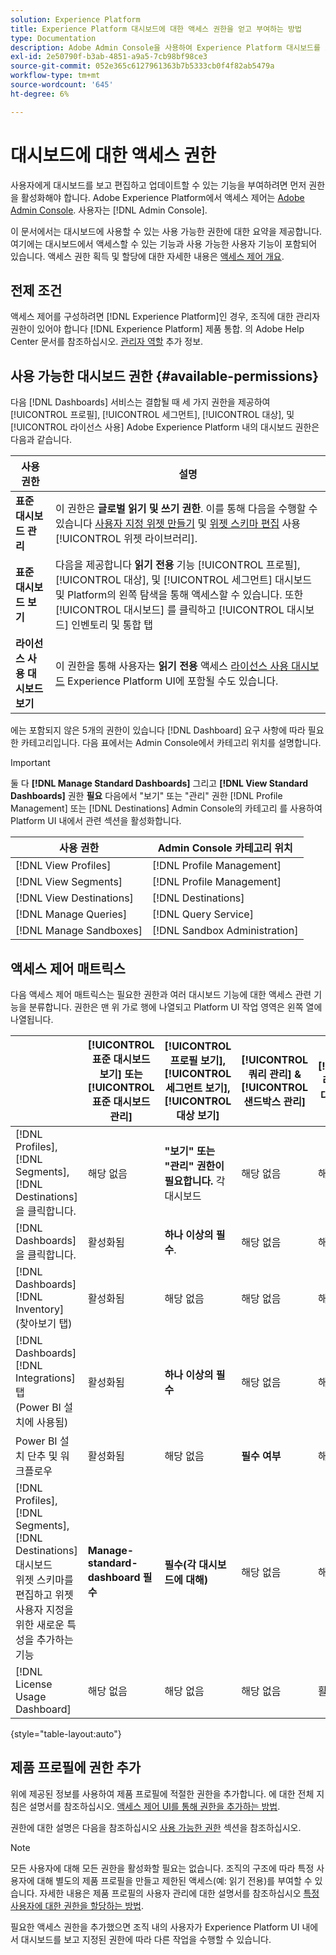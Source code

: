 ```yaml
---
solution: Experience Platform
title: Experience Platform 대시보드에 대한 액세스 권한을 얻고 부여하는 방법
type: Documentation
description: Adobe Admin Console을 사용하여 Experience Platform 대시보드를 보고 편집하고 업데이트할 수 있는 권한을 사용자에게 부여합니다.
exl-id: 2e50790f-b3ab-4851-a9a5-7cb98bf98ce3
source-git-commit: 052e365c6127961363b7b5333cb0f4f82ab5479a
workflow-type: tm+mt
source-wordcount: '645'
ht-degree: 6%

---
```


# 대시보드에 대한 액세스 권한

사용자에게 대시보드를 보고 편집하고 업데이트할 수 있는 기능을 부여하려면 먼저 권한을 활성화해야 합니다. Adobe Experience Platform에서 액세스 제어는 [Adobe Admin Console](https://adminconsole.adobe.com/). 사용자는 [!DNL Admin Console].

이 문서에서는 대시보드에 사용할 수 있는 사용 가능한 권한에 대한 요약을 제공합니다. 여기에는 대시보드에서 액세스할 수 있는 기능과 사용 가능한 사용자 기능이 포함되어 있습니다. 액세스 권한 획득 및 할당에 대한 자세한 내용은 [액세스 제어 개요](../access-control/home.md).

## 전제 조건

액세스 제어를 구성하려면 [!DNL Experience Platform]인 경우, 조직에 대한 관리자 권한이 있어야 합니다 [!DNL Experience Platform] 제품 통합. 의 Adobe Help Center 문서를 참조하십시오. [관리자 역할](https://helpx.adobe.com/enterprise/using/admin-roles.html) 추가 정보.

## 사용 가능한 대시보드 권한 {#available-permissions}

다음 [!DNL Dashboards] 서비스는 결합될 때 세 가지 권한을 제공하여 [!UICONTROL 프로필], [!UICONTROL 세그먼트], [!UICONTROL 대상], 및 [!UICONTROL 라이선스 사용] Adobe Experience Platform 내의 대시보드 권한은 다음과 같습니다.

| 사용 권한 | 설명 |
|---|---|
| **표준 대시보드 관리** | 이 권한은 **글로벌 읽기 및 쓰기 권한**. 이를 통해 다음을 수행할 수 있습니다 [사용자 지정 위젯 만들기](./customize/custom-widgets.md) 및 [위젯 스키마 편집](./customize/edit-schema.md) 사용 [!UICONTROL 위젯 라이브러리]. |
| **표준 대시보드 보기** | 다음을 제공합니다 **읽기 전용** 기능 [!UICONTROL 프로필], [!UICONTROL 대상], 및 [!UICONTROL 세그먼트] 대시보드 및 Platform의 왼쪽 탐색을 통해 액세스할 수 있습니다. 또한 [!UICONTROL 대시보드] 를 클릭하고 [!UICONTROL 대시보드] 인벤토리 및 통합 탭 |
| **라이선스 사용 대시보드 보기** | 이 권한을 통해 사용자는 **읽기 전용** 액세스 [라이선스 사용 대시보드](./guides/license-usage.md) Experience Platform UI에 포함될 수도 있습니다. |

에는 포함되지 않은 5개의 권한이 있습니다 [!DNL Dashboard] 요구 사항에 따라 필요한 카테고리입니다. 다음 표에서는 Admin Console에서 카테고리 위치를 설명합니다.

>[!IMPORTANT]
>
>둘 다 **[!DNL Manage Standard Dashboards]** 그리고 **[!DNL View Standard Dashboards]** 권한 **필요** 다음에서 &quot;보기&quot; 또는 &quot;관리&quot; 권한 [!DNL Profile Management] 또는 [!DNL Destinations] Admin Console의 카테고리 를 사용하여 Platform UI 내에서 관련 섹션을 활성화합니다.

| 사용 권한 | Admin Console 카테고리 위치 |
|---|---|
| [!DNL View Profiles] | [!DNL Profile Management] |
| [!DNL View Segments] | [!DNL Profile Management] |
| [!DNL View Destinations] | [!DNL Destinations] |
| [!DNL Manage Queries] | [!DNL Query Service] |
| [!DNL Manage Sandboxes] | [!DNL Sandbox Administration] |

## 액세스 제어 매트릭스

다음 액세스 제어 매트릭스는 필요한 권한과 여러 대시보드 기능에 대한 액세스 관련 기능을 분류합니다. 권한은 맨 위 가로 행에 나열되고 Platform UI 작업 영역은 왼쪽 열에 나열됩니다.

|  | [!UICONTROL 표준 대시보드 보기] 또는 [!UICONTROL 표준 대시보드 관리] | [!UICONTROL 프로필 보기],<br/>[!UICONTROL 세그먼트 보기],<br/> [!UICONTROL 대상 보기] | [!UICONTROL 쿼리 관리] &amp; [!UICONTROL 샌드박스 관리] | [!UICONTROL 라이선스 사용 대시보드 보기] |
|---|---|---|---|---|
| [!DNL Profiles],<br/>[!DNL Segments],<br/>[!DNL Destinations] 을 클릭합니다. | 해당 없음 | **&quot;보기&quot; 또는 &quot;관리&quot; 권한이 필요합니다.** 각 대시보드 | 해당 없음 | 해당 없음 |
| [!DNL Dashboards] 을 클릭합니다. | 활성화됨 | **하나 이상의 필수**. | 해당 없음 | 해당 없음 |
| [!DNL Dashboards] [!DNL Inventory] <br/>(찾아보기 탭) | 활성화됨 | 해당 없음 | 해당 없음 | 해당 없음 |
| [!DNL Dashboards] [!DNL Integrations] 탭 <br/>(Power BI 설치에 사용됨) | 활성화됨 | **하나 이상의 필수** | 해당 없음 | 해당 없음 |
| Power BI 설치 단추 및 워크플로우 | 활성화됨 | 해당 없음 | **필수 여부** | 해당 없음 |
| [!DNL Profiles],<br/>[!DNL Segments],<br/>[!DNL Destinations] 대시보드<br/>위젯 스키마를 편집하고 위젯 사용자 지정을 위한 새로운 특성을 추가하는 기능 | **Manage-standard-dashboard 필수** | **필수(각 대시보드에 대해)** | 해당 없음 | 해당 없음 |
| [!DNL License Usage Dashboard] | 해당 없음 | 해당 없음 | 해당 없음 | 활성화됨 |

{style=&quot;table-layout:auto&quot;}

## 제품 프로필에 권한 추가

위에 제공된 정보를 사용하여 제품 프로필에 적절한 권한을 추가합니다. 에 대한 전체 지침은 설명서를 참조하십시오. [액세스 제어 UI를 통해 권한을 추가하는 방법](../access-control/ui/permissions.md).

권한에 대한 설명은 다음을 참조하십시오 [사용 가능한 권한](#available-permissions) 섹션을 참조하십시오.

>[!NOTE]
>
>모든 사용자에 대해 모든 권한을 활성화할 필요는 없습니다. 조직의 구조에 따라 특정 사용자에 대해 별도의 제품 프로필을 만들고 제한된 액세스(예: 읽기 전용)를 부여할 수 있습니다. 자세한 내용은 제품 프로필의 사용자 관리에 대한 설명서를 참조하십시오 [특정 사용자에 대한 권한을 할당하는 방법](../access-control/ui/users.md).

필요한 액세스 권한을 추가했으면 조직 내의 사용자가 Experience Platform UI 내에서 대시보드를 보고 지정된 권한에 따라 다른 작업을 수행할 수 있습니다.
